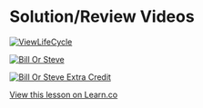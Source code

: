 # Solution/Review Videos

[![ViewLifeCycle](http://img.youtube.com/vi/pAqMz4eyxwc/0.jpg)](https://www.youtube.com/watch?v=pAqMz4eyxwc-Y "View LifeCycle Solution")

[![Bill Or Steve](http://img.youtube.com/vi/uRtwTuHehDc-Y/0.jpg)](https://www.youtube.com/watch?v=uRtwTuHehDc-Y "Bill or Steve")

[![Bill Or Steve Extra Credit](http://img.youtube.com/vi/Y5rYQV9isPM-Y/0.jpg)](https://www.youtube.com/watch?v=Y5rYQV9isPM-Y "Bill or Steve Extra Credit")


<a href='https://learn.co/lessons/Videos0916' data-visibility='hidden'>View this lesson on Learn.co</a>
